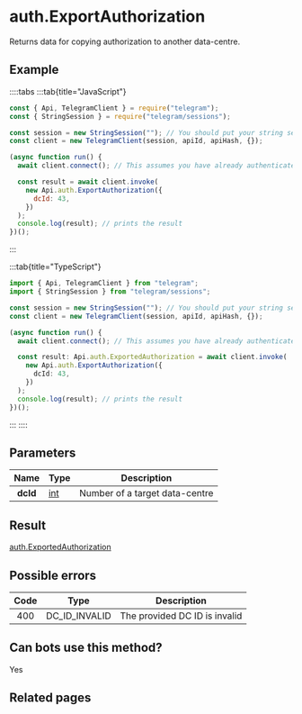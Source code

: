 # auth.ExportAuthorization

Returns data for copying authorization to another data-centre.

## Example

::::tabs
:::tab{title="JavaScript"}

```js
const { Api, TelegramClient } = require("telegram");
const { StringSession } = require("telegram/sessions");

const session = new StringSession(""); // You should put your string session here
const client = new TelegramClient(session, apiId, apiHash, {});

(async function run() {
  await client.connect(); // This assumes you have already authenticated with .start()

  const result = await client.invoke(
    new Api.auth.ExportAuthorization({
      dcId: 43,
    })
  );
  console.log(result); // prints the result
})();
```

:::

:::tab{title="TypeScript"}

```ts
import { Api, TelegramClient } from "telegram";
import { StringSession } from "telegram/sessions";

const session = new StringSession(""); // You should put your string session here
const client = new TelegramClient(session, apiId, apiHash, {});

(async function run() {
  await client.connect(); // This assumes you have already authenticated with .start()

  const result: Api.auth.ExportedAuthorization = await client.invoke(
    new Api.auth.ExportAuthorization({
      dcId: 43,
    })
  );
  console.log(result); // prints the result
})();
```

:::
::::

## Parameters

|   Name   | Type                                      | Description                    |
| :------: | ----------------------------------------- | ------------------------------ |
| **dcId** | [int](https://core.telegram.org/type/int) | Number of a target data-centre |

## Result

[auth.ExportedAuthorization](https://core.telegram.org/type/auth.ExportedAuthorization)

## Possible errors

| Code | Type          | Description                   |
| :--: | ------------- | ----------------------------- |
| 400  | DC_ID_INVALID | The provided DC ID is invalid |

## Can bots use this method?

Yes

## Related pages
